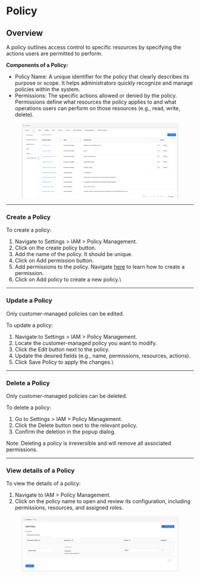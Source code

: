 # Policy

## Overview

A policy outlines access control to specific resources by specifying the actions users are permitted to perform.

**Components of a Policy:**

* Policy Name: A unique identifier for the policy that clearly describes its purpose or scope. It helps administrators quickly recognize and manage policies within the system.
* Permissions: The specific actions allowed or denied by the policy. Permissions define what resources the policy applies to and what operations users can perform on those resources (e.g., read, write, delete).

<figure><img src="../../../.gitbook/assets/image (1090).png" alt=""><figcaption></figcaption></figure>

***

### &#x20;Create a Policy

To create a policy:

1. Navigate to Settings > IAM > Policy Management.
2. Click on the create policy button.
3. Add the name of the policy. It should be unique.
4. Click on Add permission button.
5. Add permissions to the policy. Navigate [here](permissions.md) to learn how to create a permission.
6. Click on Add policy to create a new policy.\


***

### Update a Policy

Only customer-managed policies can be edited.

To update a policy:

1. Navigate to Settings > IAM > Policy Management.
2. Locate the customer-managed policy you want to modify.
3. Click the Edit button next to the policy.
4. Update the desired fields (e.g., name, permissions, resources, actions).
5. Click Save Policy to apply the changes.\


***

### Delete a Policy

Only customer-managed policies can be deleted.

To delete a policy:

1. Go to Settings > IAM > Policy Management.
2. Click the Delete button next to the relevant policy.
3. Confirm the deletion in the popup dialog.

Note: Deleting a policy is irreversible and will remove all associated permissions.

***

### View details of a Policy

To view the details of a policy:

1. Navigate to IAM > Policy Management.
2. Click on the policy name to open and review its configuration, including permissions, resources, and assigned roles.

<figure><img src="../../../.gitbook/assets/image (1091).png" alt=""><figcaption></figcaption></figure>
